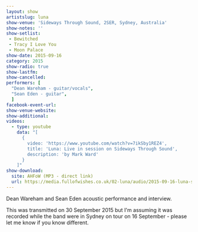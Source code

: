 ```yaml
---
layout: show
artistslug: luna
show-venue: 'Sideways Through Sound, 2SER, Sydney, Australia'
show-notes: ''
show-setlist:
 - Bewitched
 - Tracy I Love You
 - Moon Palace
show-date: 2015-09-16
category: 2015
show-radio: true
show-lastfm:
show-cancelled:
performers: [
  "Dean Wareham - guitar/vocals",
  "Sean Eden - guitar",
  ]
facebook-event-url:
show-venue-website:
show-additional:
videos:
  - type: youtube
    data: "[
      {
        video: 'https://www.youtube.com/watch?v=7ikSby1REZ4',
        title: 'Luna: Live in session on Sideways Through Sound',
        description: 'by Mark Ward'
      }
    ]"
show-download:
  site: AHFoW (MP3 - direct link)
  url: https://media.fullofwishes.co.uk/02-luna/audio/2015-09-16-luna-sideways-through-sound.mp3
---
```

Dean Wareham and Sean Eden acoustic performance and interview.

This was transmitted on 30 September 2015 but I'm assuming it was recorded while the band were in Sydney on tour on 16 September - please let me know if you know different.
